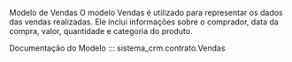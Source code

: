 Modelo de Vendas
O modelo Vendas é utilizado para representar os dados das vendas realizadas. Ele inclui informações sobre o comprador, data da compra, valor, quantidade e categoria do produto.

Documentação do Modelo
::: sistema_crm.contrato.Vendas